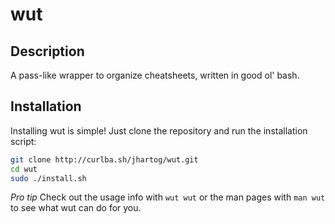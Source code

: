 # wut

## Description
A pass-like wrapper to organize cheatsheets, written in good ol' bash.

## Installation
Installing wut is simple! Just clone the repository and run the installation script:

```bash
git clone http://curlba.sh/jhartog/wut.git
cd wut
sudo ./install.sh
```

*Pro tip*
Check out the usage info with `wut wut` or the man pages with `man wut` to see what
wut can do for you.
